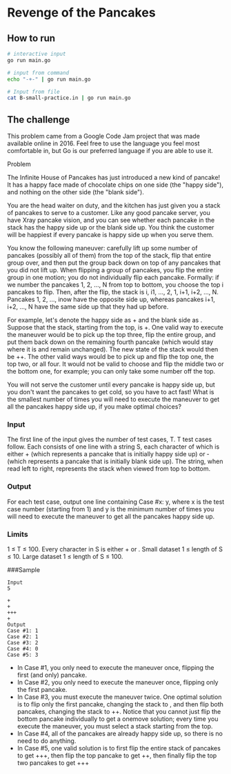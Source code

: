 # Revenge of the Pancakes

## How to run

```sh
# interactive input
go run main.go

# input from command
echo "-+-" | go run main.go

# Input from file
cat B-small-practice.in | go run main.go
```

## The challenge

This problem came from a Google Code Jam project that was made available online in 2016. Feel free to use the language you feel most comfortable in, but Go is our preferred language if you are able to use it.

Problem

The Infinite House of Pancakes has just introduced a new kind of pancake! It has a happy face made of chocolate chips on one side (the "happy side"), and nothing on the other side (the "blank side").

You are the head waiter on duty, and the kitchen has just given you a stack of pancakes to serve to a customer. Like any good pancake server, you have X­ray pancake vision, and you can see whether each pancake in the stack has the happy side up or the blank side up. You think the customer will be happiest if every pancake is happy side up when you serve them.

You know the following maneuver: carefully lift up some number of pancakes (possibly all of them) from the top of the stack, flip that entire group over, and then put the group back down on top of any pancakes that you did not lift up. When flipping a group of pancakes, you flip the entire group in one motion; you do not individually flip each pancake. Formally: if we number the pancakes 1, 2, ..., N from top to bottom, you choose the top i pancakes to flip. Then, after the flip, the stack is i, i­1, ..., 2, 1, i+1, i+2, ..., N. Pancakes 1, 2, ..., inow have the opposite side up, whereas pancakes i+1, i+2, ..., N have the same side up that they had up before.

For example, let's denote the happy side as + and the blank side as ­. Suppose that the stack, starting from the top, is ­­+­. One valid way to execute the maneuver would be to pick up the top three, flip the entire group, and put them back down on the remaining fourth pancake (which would stay where it is and remain unchanged). The new state of the stack would then be ­++­. The other valid ways would be to pick up and flip the top one, the top two, or all four. It would not be valid to choose and flip the middle two or the bottom one, for example; you can only take some number off the top.

You will not serve the customer until every pancake is happy side up, but you don't want the pancakes to get cold, so you have to act fast! What is the smallest number of times you will need to execute the maneuver to get all the pancakes happy side up, if you make optimal choices?

### Input

The first line of the input gives the number of test cases, T. T test cases follow. Each consists of one line with a string S, each character of which is either + (which represents a pancake that is initially happy side up) or ­ (which represents a pancake that is initially blank side up). The string, when read left to right, represents the stack when viewed from top to bottom.

### Output

For each test case, output one line containing Case #x: y, where x is the test case number (starting from 1) and y is the minimum number of times you will need to execute the maneuver to get all the pancakes happy side up.

### Limits

1 ≤ T ≤ 100.
Every character in S is either + or ­.
Small dataset
1 ≤ length of S ≤ 10.
Large dataset
1 ≤ length of S ≤ 100.

###Sample

```
Input
5
­
­+
+­
+++
­­+­
Output
Case #1: 1
Case #2: 1
Case #3: 2
Case #4: 0
Case #5: 3
```

* In Case #1, you only need to execute the maneuver once, flipping the first (and only) pancake.
* In Case #2, you only need to execute the maneuver once, flipping only the first pancake.
* In Case #3, you must execute the maneuver twice. One optimal solution is to flip only the first pancake, changing the stack to ­­, and then flip both pancakes, changing the stack to ++. Notice that you cannot just flip the bottom pancake individually to get a one­move solution; every time you execute the maneuver, you must select a stack starting from the top.
* In Case #4, all of the pancakes are already happy side up, so there is no need to do anything.
* In Case #5, one valid solution is to first flip the entire stack of pancakes to get +­++, then flip the top pancake to get ­­++, then finally flip the top two pancakes to get +++
